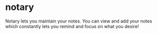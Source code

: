 # notary
Notary lets you maintain your notes. You can view and add your notes which constantly lets you remind and focus on what you desire!
